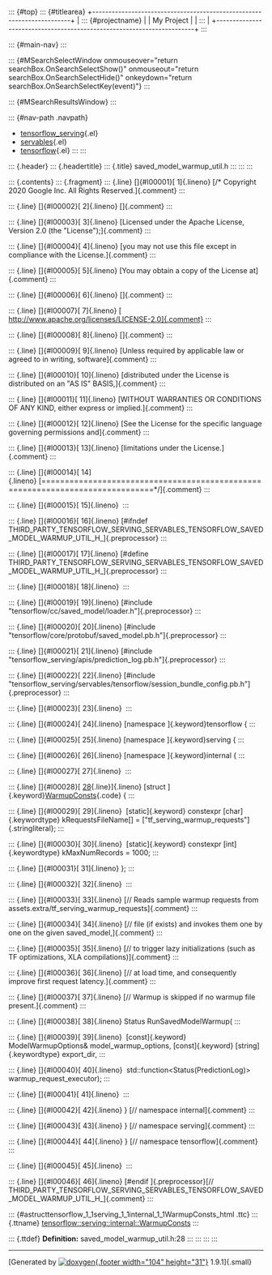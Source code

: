 ::: {#top}
::: {#titlearea}
+-----------------------------------------------------------------------+
| ::: {#projectname}                                                    |
| My Project                                                            |
| :::                                                                   |
+-----------------------------------------------------------------------+
:::

::: {#main-nav}
:::

::: {#MSearchSelectWindow onmouseover="return searchBox.OnSearchSelectShow()" onmouseout="return searchBox.OnSearchSelectHide()" onkeydown="return searchBox.OnSearchSelectKey(event)"}
:::

::: {#MSearchResultsWindow}
:::

::: {#nav-path .navpath}
-   [tensorflow\_serving](dir_bbc8937306723ff096d79d77f4a73363.html){.el}
-   [servables](dir_e240d895a087fc4ce46e8f4c52318018.html){.el}
-   [tensorflow](dir_143c99ffaf6c8b3b63b06c22e49d7998.html){.el}
:::
:::

::: {.header}
::: {.headertitle}
::: {.title}
saved\_model\_warmup\_util.h
:::
:::
:::

::: {.contents}
::: {.fragment}
::: {.line}
[]{#l00001}[ 1]{.lineno} [/\* Copyright 2020 Google Inc. All Rights
Reserved.]{.comment}
:::

::: {.line}
[]{#l00002}[ 2]{.lineno} []{.comment}
:::

::: {.line}
[]{#l00003}[ 3]{.lineno} [Licensed under the Apache License, Version 2.0
(the \"License\");]{.comment}
:::

::: {.line}
[]{#l00004}[ 4]{.lineno} [you may not use this file except in compliance
with the License.]{.comment}
:::

::: {.line}
[]{#l00005}[ 5]{.lineno} [You may obtain a copy of the License
at]{.comment}
:::

::: {.line}
[]{#l00006}[ 6]{.lineno} []{.comment}
:::

::: {.line}
[]{#l00007}[ 7]{.lineno} [
http://www.apache.org/licenses/LICENSE-2.0]{.comment}
:::

::: {.line}
[]{#l00008}[ 8]{.lineno} []{.comment}
:::

::: {.line}
[]{#l00009}[ 9]{.lineno} [Unless required by applicable law or agreed to
in writing, software]{.comment}
:::

::: {.line}
[]{#l00010}[ 10]{.lineno} [distributed under the License is distributed
on an \"AS IS\" BASIS,]{.comment}
:::

::: {.line}
[]{#l00011}[ 11]{.lineno} [WITHOUT WARRANTIES OR CONDITIONS OF ANY KIND,
either express or implied.]{.comment}
:::

::: {.line}
[]{#l00012}[ 12]{.lineno} [See the License for the specific language
governing permissions and]{.comment}
:::

::: {.line}
[]{#l00013}[ 13]{.lineno} [limitations under the License.]{.comment}
:::

::: {.line}
[]{#l00014}[
14]{.lineno} [==============================================================================\*/]{.comment}
:::

::: {.line}
[]{#l00015}[ 15]{.lineno} 
:::

::: {.line}
[]{#l00016}[ 16]{.lineno} [\#ifndef
THIRD\_PARTY\_TENSORFLOW\_SERVING\_SERVABLES\_TENSORFLOW\_SAVED\_MODEL\_WARMUP\_UTIL\_H\_]{.preprocessor}
:::

::: {.line}
[]{#l00017}[ 17]{.lineno} [\#define
THIRD\_PARTY\_TENSORFLOW\_SERVING\_SERVABLES\_TENSORFLOW\_SAVED\_MODEL\_WARMUP\_UTIL\_H\_]{.preprocessor}
:::

::: {.line}
[]{#l00018}[ 18]{.lineno} 
:::

::: {.line}
[]{#l00019}[ 19]{.lineno} [\#include
\"tensorflow/cc/saved\_model/loader.h\"]{.preprocessor}
:::

::: {.line}
[]{#l00020}[ 20]{.lineno} [\#include
\"tensorflow/core/protobuf/saved\_model.pb.h\"]{.preprocessor}
:::

::: {.line}
[]{#l00021}[ 21]{.lineno} [\#include
\"tensorflow\_serving/apis/prediction\_log.pb.h\"]{.preprocessor}
:::

::: {.line}
[]{#l00022}[ 22]{.lineno} [\#include
\"tensorflow\_serving/servables/tensorflow/session\_bundle\_config.pb.h\"]{.preprocessor}
:::

::: {.line}
[]{#l00023}[ 23]{.lineno} 
:::

::: {.line}
[]{#l00024}[ 24]{.lineno} [namespace ]{.keyword}tensorflow {
:::

::: {.line}
[]{#l00025}[ 25]{.lineno} [namespace ]{.keyword}serving {
:::

::: {.line}
[]{#l00026}[ 26]{.lineno} [namespace ]{.keyword}internal {
:::

::: {.line}
[]{#l00027}[ 27]{.lineno} 
:::

::: {.line}
[]{#l00028}[
[28](structtensorflow_1_1serving_1_1internal_1_1WarmupConsts.html){.line}]{.lineno} [struct
]{.keyword}[WarmupConsts](structtensorflow_1_1serving_1_1internal_1_1WarmupConsts.html){.code}
{
:::

::: {.line}
[]{#l00029}[ 29]{.lineno}  [static]{.keyword} constexpr
[char]{.keywordtype} kRequestsFileName\[\] =
[\"tf\_serving\_warmup\_requests\"]{.stringliteral};
:::

::: {.line}
[]{#l00030}[ 30]{.lineno}  [static]{.keyword} constexpr
[int]{.keywordtype} kMaxNumRecords = 1000;
:::

::: {.line}
[]{#l00031}[ 31]{.lineno} };
:::

::: {.line}
[]{#l00032}[ 32]{.lineno} 
:::

::: {.line}
[]{#l00033}[ 33]{.lineno} [// Reads sample warmup requests from
assets.extra/tf\_serving\_warmup\_requests]{.comment}
:::

::: {.line}
[]{#l00034}[ 34]{.lineno} [// file (if exists) and invokes them one by
one on the given saved\_model,]{.comment}
:::

::: {.line}
[]{#l00035}[ 35]{.lineno} [// to trigger lazy initializations (such as
TF optimizations, XLA compilations)]{.comment}
:::

::: {.line}
[]{#l00036}[ 36]{.lineno} [// at load time, and consequently improve
first request latency.]{.comment}
:::

::: {.line}
[]{#l00037}[ 37]{.lineno} [// Warmup is skipped if no warmup file
present.]{.comment}
:::

::: {.line}
[]{#l00038}[ 38]{.lineno} Status RunSavedModelWarmup(
:::

::: {.line}
[]{#l00039}[ 39]{.lineno}  [const]{.keyword} ModelWarmupOptions&
model\_warmup\_options, [const]{.keyword} [string]{.keywordtype}
export\_dir,
:::

::: {.line}
[]{#l00040}[ 40]{.lineno}  std::function\<Status(PredictionLog)\>
warmup\_request\_executor);
:::

::: {.line}
[]{#l00041}[ 41]{.lineno} 
:::

::: {.line}
[]{#l00042}[ 42]{.lineno} } [// namespace internal]{.comment}
:::

::: {.line}
[]{#l00043}[ 43]{.lineno} } [// namespace serving]{.comment}
:::

::: {.line}
[]{#l00044}[ 44]{.lineno} } [// namespace tensorflow]{.comment}
:::

::: {.line}
[]{#l00045}[ 45]{.lineno} 
:::

::: {.line}
[]{#l00046}[ 46]{.lineno} [\#endif ]{.preprocessor}[//
THIRD\_PARTY\_TENSORFLOW\_SERVING\_SERVABLES\_TENSORFLOW\_SAVED\_MODEL\_WARMUP\_UTIL\_H\_]{.comment}
:::

::: {#astructtensorflow_1_1serving_1_1internal_1_1WarmupConsts_html .ttc}
::: {.ttname}
[tensorflow::serving::internal::WarmupConsts](structtensorflow_1_1serving_1_1internal_1_1WarmupConsts.html)
:::

::: {.ttdef}
**Definition:** saved\_model\_warmup\_util.h:28
:::
:::
:::
:::

------------------------------------------------------------------------

[Generated by [![doxygen](doxygen.svg){.footer width="104"
height="31"}](https://www.doxygen.org/index.html) 1.9.1]{.small}
